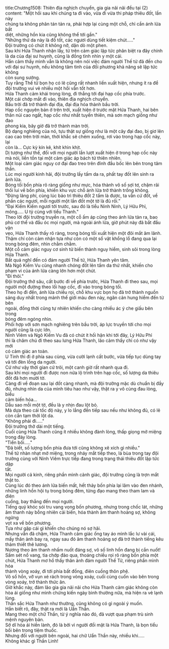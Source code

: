 title:Chương1508: Thiên địa nghịch chuyển, gia gia nãi nãi đều tại (2)
content:
"Một hồi sau khi chúng ta đi vào, vừa đi vừa thi pháp thiêu đốt, lần này<br>chúng ta không phân tán tản ra, phải hợp lại cùng một chỗ, chỉ cần ánh lửa bất<br>diệt, những hồn kia cũng không thể tới gần."<br>"Những thứ da này là đồ tốt, các ngươi dùng tiết kiệm chút....."<br>Đội trường có chút ít không nỡ, dặn dò một phen.<br>Sau khi Hứa Thanh nhận lấy, từ trên cảm giác lập tức phân biệt ra đây chính<br>là da của đại sư huynh, cũng là đồng tình nhìn y một cái.<br>Hắn cảm thấy mình vẫn là không nên nói việc đám người Thế tử đã đến cho<br>với đại sư huynh, nếu không tâm tình của đối phương khả năng sẽ lập tức không<br>còn sung sướng.<br>Tuy rằng Thế tử bọn họ có lẽ cũng rất nhanh liền xuất hiện, nhưng ít ra để<br>đội trưởng vui vẻ nhiều một hồi vẫn tốt hơn.<br>Hứa Thanh cảm khái trong lòng, đi thẳng tới đại hạp cốc phía trước.<br>Một cái chớp mắt đi vào, thiên địa nghịch chuyển.<br>Bầu trời đã trở thành đại địa, đại địa hóa thành bầu trời.<br>Hạp cốc nguyên bản ở trên trời, xuất hiện ở trước mặt Hứa Thanh, hai bên<br>thân núi cao ngất, hạp cốc như nhất tuyến thiên, mà sơn mạch giống như đao<br>phong kia, bây giờ đã trở thành màn trời.<br>Bộ dạng nghiêng của nó, tựu thật sự giống như là một cây đại đao, bị giơ lên<br>cao cao trên trời màn, thời khắc sẽ chém xuống, rơi vào trong hạp cốc này, lại<br>còn là... Cực kỳ kín kẽ, khít khìn khịt.<br>Dị tượng như thế, đối với mọi người lần lượt xuất hiện ở trong hạp cốc này<br>mà nói, liền tồn tại một cảm giác áp bách từ thiên nhiên.<br>Một loại cảm giác nguy cơ đại đao treo trên đỉnh đầu bốc lên bên trong tâm<br>thần.<br>Lúc mọi người kinh hãi, đội trưởng lấy tấm da ra, phất tay đốt lên sinh ra<br>ánh lửa.<br>Bóng tối bốn phía rõ ràng giống như mực, hóa thành vô số sợi tơ, chậm rãi<br>thối lui về bốn phía, khiến khu vực chỗ ánh lửa trở thành trống không.<br>"Đừng lãng phí, cùng lúc bảo trì thiêu đốt 2 tấm là được, ta vẫn cứ đốt, về<br>phần các ngươi, mỗi người một lần đốt một tờ là đủ rồi.”<br>“Đại Kiếm Kiếm ngươi tới trước, sau đó là tiểu Ninh Ninh, Lý Hữu Phỉ,<br>mông..... U tỷ cùng với tiểu Thanh."<br>Theo lời đội trưởng truyền ra, một cỗ ấm áp cũng theo ánh lửa tản ra, bao<br>phủ cơ thể và đầu óc mọi người, mà ngoài ánh lửa, giờ phút này đã bắt đầu vặn<br>vẹo, Hứa Thanh thấy rõ ràng, trong bóng tối xuất hiện một đôi mắt âm lãnh.<br>Thậm chí còn cảm nhận tựa như còn có một số vật khổng lồ đang qua lại<br>trong bóng đêm, nhìn chằm chằm.<br>Một cỗ cảm giác nguy cơ sinh tử biến thành nguy hiểm, sinh sôi trong lòng<br>Hứa Thanh.<br>Bất quá nghĩ đến có đám người Thế tử, Hứa Thanh yên tâm.<br>Mà Ngô Kiếm Vu cũng nhanh chóng đốt lên tấm da thứ nhất, khiến cho<br>phạm vi của ánh lửa càng lớn hơn một chút.<br>"Đi thôi."<br>Đội trưởng thở sâu, cất bước đi về phía trước, Hứa Thanh đi theo sau, mọi<br>người một đường theo lối hạp cốc, đi vào trong bóng tối.<br>Theo họ đi đến, ánh lửa chiếu rọi, chỗ khu vực bọn họ đã trở thành nguồn<br>sáng duy nhất trong mảnh thế giới màu đen này, ngăn cản hung hiểm đến từ bên<br>ngoài, đồng thời cũng tự nhiên khiến cho càng nhiều ác ý che giấu bên trong<br>bóng đêm ngóng nhìn.<br>Phối hợp với sơn mạch nghiêng trên bầu trời, áp lực truyền tới cho mọi<br>người cũng là cực lớn.<br>Ninh Viêm và Ngô Kiếm Vu đã có chút ít hối hận khi tới đây, Lý Hữu Phỉ<br>thì là chăm chú đi theo sau lưng Hứa Thanh, lão cảm thấy chỉ có như vậy mới<br>có cảm giác an toàn.<br>U Tinh thì đi ở phía sau cùng, vừa cười lạnh cất bước, vừa tiếp tục dùng tay<br>vả tới đèn lồng da người.<br>Cứ như vậy thời gian cứ trôi, một canh giờ rất nhanh qua đi.<br>Sau khi mọi người đi được non nửa lộ trình trên hạp cốc, số lượng da thiêu<br>đốt đã hơn mười tờ.<br>Càng đi về đoạn sau lại đốt càng nhanh, mà đội trưởng mặc dù chuẩn bị đầy<br>đủ, nhưng nhìn da của mình tiêu hao như vậy, thật ra y vô cùng đau lòng, biểu<br>cảm biến hóa…<br>Dẫu sao mỗi một tờ, đều là y nhịn đau lột bỏ.<br>Mà dựa theo cái tốc độ này, y lo lắng đến tiếp sau nếu như không đủ, có lẽ<br>còn cần tạm thời lột da.<br>"Không phải đi....."<br>Đội trưởng thở dài một tiếng.<br>Cuối cùng Hứa Thanh cũng ít nhiều không đành lòng, thấp giọng mở miệng<br>trong đáy lòng.<br>"Tiền bối....."<br>"Đã biết, số lượng bốn phía đưa tới cũng không xê xích gì nhiều."<br>Thế tử nhàn nhạt mở miệng, trong nháy mắt tiếp theo, lá bùa trong tay đội<br>trưởng cùng với Ninh Viêm trực tiếp đang trong trạng thái thiêu đốt lập tức dập<br>tắt.<br>Mọi người cả kinh, riêng phần mình cảnh giác, đội trưởng cũng là trợn mắt<br>thật to.<br>Cùng lúc đó theo ánh lửa biến mất, hết thảy bốn phía lại lâm vào đen nhánh,<br>những linh hồn hội tụ trong bóng đêm, từng đạo mang theo tham lam và điên<br>cuồng, bay thẳng đến mọi người.<br>Tiếng quỷ khóc sói tru vang vọng bốn phương, nhưng trong chốc lát, những<br>âm thanh này bỗng nhiên cải biến, hóa thành âm thanh hoảng sợ, không ngừng<br>vọt xa về bốn phương.<br>Tựa như gặp cái gì khiến cho chúng nó sợ hãi.<br>Nhưng vẫn đã chậm, Hứa Thanh cảm giác ống tay áo mình lắc lư vài cái,<br>mấy thân ảnh bay ra, ngay sau đó âm thanh hoảng sợ đã trở thành tiếng kêu<br>thảm thiết thê lương.<br>Nương theo âm thanh nhấm nuốt đáng sợ, vô số linh hồn đang bị cắn nuốt!<br>Sấm sét nổ vang, tia chớp đảo qua, thoáng chiếu rọi rõ ràng bốn phía một<br>chút, Hứa Thanh mơ hồ thấy thân ảnh đám người Thế Tử, riêng phần mình hóa<br>thành vòng xoáy, đi tới phía bất đồng, điên cuồng thôn phệ.<br>Vô số hồn, vỡ vụn xé rách trong vòng xoáy, cuối cùng cuốn vào bên trong<br>vòng xoáy, trở thành thức ăn.<br>Giờ khắc này, đám lão gia gia nãi nãi cho Hứa Thanh cảm giác không còn<br>hòa ái giống như mình chứng kiến ngày bình thường nữa, mà hiện ra vẻ lạnh<br>lùng.<br>Thần sắc Hứa Thanh như thường, cũng không có gì ngoài ý muốn.<br>Hắn biết rõ, đây, thật ra mới là Uẩn Thần.<br>Mang theo một chữ Thần, từ ý nghĩa nào đó, đã vượt qua phạm trù sinh<br>mệnh nguyên bản.<br>Sở dĩ hòa ái hiền lành, đó là bởi vì người đối mặt là Hứa Thanh, là bọn tiểu<br>bối bên trong tiệm thuốc.<br>Nhưng đối với người bên ngoài, hai chữ Uẩn Thần này, nhiều khi.....<br>Không khác gì Thần Linh!